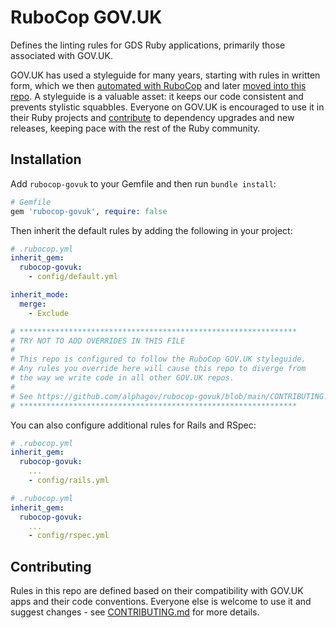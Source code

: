 # RuboCop GOV.UK

Defines the linting rules for GDS Ruby applications, primarily those associated with GOV.UK.

GOV.UK has used a styleguide for many years, starting with rules in written form, which we then [automated with RuboCop](https://github.com/alphagov/styleguides/commit/cb589cdc4ba17f9c341f4db75900e554dd042672#diff-99f257b41e6471357be7e37c3a41d79045d11f7f0ae1000d6f7fc63b502273e7) and later [moved into this repo](https://github.com/alphagov/govuk-rfcs/blob/main/rfc-100-linting.md#proposal). A styleguide is a valuable asset: it keeps our code consistent and prevents stylistic squabbles. Everyone on GOV.UK is encouraged to use it in their Ruby projects and [contribute](CONTRIBUTING.md) to dependency upgrades and new releases, keeping pace with the rest of the Ruby community.

## Installation

Add `rubocop-govuk` to your Gemfile and then run `bundle install`:

```ruby
# Gemfile
gem 'rubocop-govuk', require: false
```

Then inherit the default rules by adding the following in your project:

```yaml
# .rubocop.yml
inherit_gem:
  rubocop-govuk:
    - config/default.yml

inherit_mode:
  merge:
    - Exclude

# **************************************************************
# TRY NOT TO ADD OVERRIDES IN THIS FILE
#
# This repo is configured to follow the RuboCop GOV.UK styleguide.
# Any rules you override here will cause this repo to diverge from
# the way we write code in all other GOV.UK repos.
#
# See https://github.com/alphagov/rubocop-govuk/blob/main/CONTRIBUTING.md
# **************************************************************
```

You can also configure additional rules for Rails and RSpec:

```yaml
# .rubocop.yml
inherit_gem:
  rubocop-govuk:
    ...
    - config/rails.yml
```

```yaml
# .rubocop.yml
inherit_gem:
  rubocop-govuk:
    ...
    - config/rspec.yml
```

## Contributing

Rules in this repo are defined based on their compatibility with GOV.UK apps and their code conventions. Everyone else is welcome to use it and suggest changes - see [CONTRIBUTING.md](CONTRIBUTING.md) for more details.
